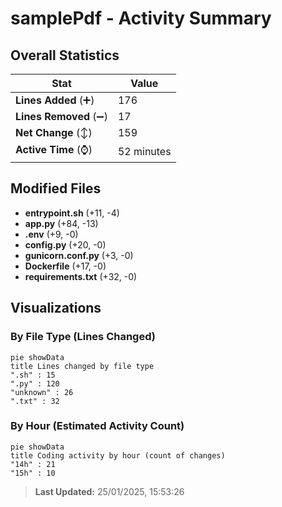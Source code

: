 # samplePdf - Activity Summary 

## Overall Statistics

| Stat                   | Value                                                             |
| ---------------------- | ----------------------------------------------------------------- |
| **Lines Added** (➕)   | 176                                          |
| **Lines Removed** (➖) | 17                                        |
| **Net Change** (↕)    | 159                |
| **Active Time** (⌚)   | 52 minutes |


## Modified Files
- **entrypoint.sh** (+11, -4)
- **app.py** (+84, -13)
- **.env** (+9, -0)
- **config.py** (+20, -0)
- **gunicorn.conf.py** (+3, -0)
- **Dockerfile** (+17, -0)
- **requirements.txt** (+32, -0)

## Visualizations

### By File Type (Lines Changed)

```mermaid
pie showData
title Lines changed by file type
".sh" : 15
".py" : 120
"unknown" : 26
".txt" : 32
```

### By Hour (Estimated Activity Count)

```mermaid
pie showData
title Coding activity by hour (count of changes)
"14h" : 21
"15h" : 10
```


> **Last Updated:** 25/01/2025, 15:53:26